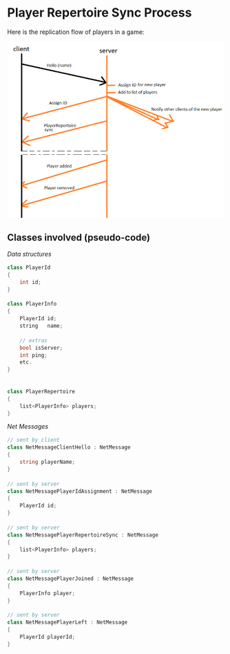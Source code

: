 # Player Repertoire Sync Process

Here is the replication flow of players in a game:

![](./Images/PlayerRepertoireSynchronization.PNG)

## Classes involved (pseudo-code)

*Data structures*

```c++
class PlayerId
{
    int id;
}

class PlayerInfo
{
    PlayerId id;
    string	 name;
    
    // extras
    bool isServer;
    int ping;
    etc.
}


class PlayerRepertoire
{
    list<PlayerInfo> players;
}
```

*Net Messages*

```c#
// sent by client
class NetMessageClientHello : NetMessage
{
    string playerName;
}

// sent by server
class NetMessagePlayerIdAssignment : NetMessage
{
    PlayerId id;
}

// sent by server
class NetMessagePlayerRepertoireSync : NetMessage
{
    list<PlayerInfo> players;
}

// sent by server
class NetMessagePlayerJoined : NetMessage
{
    PlayerInfo player;
}

// sent by server
class NetMessagePlayerLeft : NetMessage
{
    PlayerId playerId;
}
```
